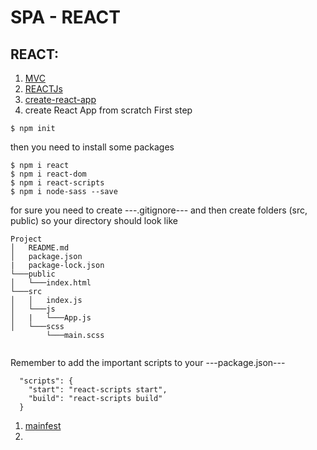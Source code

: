# SPA - REACT 

## REACT:

1. [MVC](https://techaffinity.com/blog/mvc-architecture-benefits-of-mvc/)
1. [REACTJs](https://reactjs.org/)
1. [create-react-app](https://create-react-app.dev/)
1. create React App from scratch 
First step
```
$ npm init
```
then you need to install some packages 
```
$ npm i react
$ npm i react-dom
$ npm i react-scripts
$ npm i node-sass --save
```
for sure you need to create ---.gitignore--- and then create folders (src, public)
so your directory should look like
```
Project
│   README.md
│   package.json
|   package-lock.json
└───public
│   └───index.html
└───src
│   │   index.js
│   └───js
│   |   └───App.js
│   └───scss
        └───main.scss
   
```
Remember to add the important scripts to your ---package.json---
```
  "scripts": {
    "start": "react-scripts start",
    "build": "react-scripts build"
  }
```

1. [mainfest](https://web.dev/add-manifest/)
1. []()

